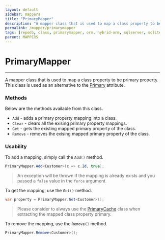 ```yaml
---
layout: default
sidebar: mappers
title: "PrimaryMapper"
description: "A mapper class that is used to map a class property to be primary property. This class is used as an alternative to Primary attribute."
permalink: /mapper/primarymapper
tags: [repodb, class, primarymapper, orm, hybrid-orm, sqlserver, sqlite, mysql, postgresql]
parent: MAPPERS
---
```


# PrimaryMapper

---

A mapper class that is used to map a class property to be primary property. This class is used as an alternative to the [Primary](/attribute/primary) attribute.

### Methods

Below are the methods available from this class.

- `Add` - adds a primary property mapping into a class.
- `Clear` - clears all the exising primary property mappings.
- `Get` - gets the existing mapped primary property of the class.
- `Remove` - removes the exising mapped primary property of the class.

### Usability

To add a mapping, simply call the `Add()` method.

```csharp
PrimaryMapper.Add<Customer>(c => c.Id, true);
```

> An exception will be thrown if the mapping is already exists and you passed a `false` value in the `force` argument.

To get the mapping, use the `Get()` method.

```csharp
var property = PrimaryMapper.Get<Customer>();
```

> Please consider to always use the [PrimaryCache](/cacher/identitycache) class when extracting the mapped class property primary.

To remove the mapping, use the `Remove()` method.

```csharp
PrimaryMapper.Remove<Customer>();
```
